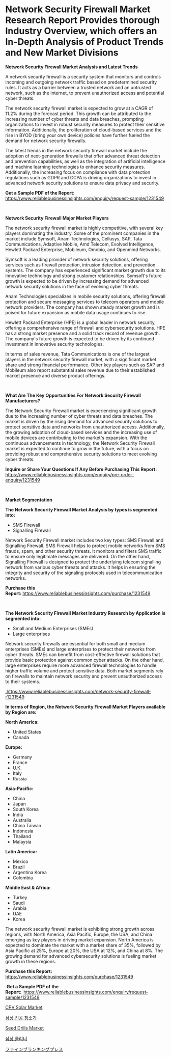 <p><h1>Network Security Firewall Market Research Report Provides thorough Industry Overview, which offers an In-Depth Analysis of Product Trends and New Market Divisions</h1></p><p><strong>Network Security Firewall Market Analysis and Latest Trends</strong></p>
<p><p>A network security firewall is a security system that monitors and controls incoming and outgoing network traffic based on predetermined security rules. It acts as a barrier between a trusted network and an untrusted network, such as the internet, to prevent unauthorized access and potential cyber threats.</p><p>The network security firewall market is expected to grow at a CAGR of 11.2% during the forecast period. This growth can be attributed to the increasing number of cyber threats and data breaches, prompting organizations to invest in robust security measures to protect their sensitive information. Additionally, the proliferation of cloud-based services and the rise in BYOD (bring your own device) policies have further fueled the demand for network security firewalls.</p><p>The latest trends in the network security firewall market include the adoption of next-generation firewalls that offer advanced threat detection and prevention capabilities, as well as the integration of artificial intelligence and machine learning technologies to enhance security measures. Additionally, the increasing focus on compliance with data protection regulations such as GDPR and CCPA is driving organizations to invest in advanced network security solutions to ensure data privacy and security.</p></p>
<p><strong>Get a Sample PDF of the Report:&nbsp;</strong> <a href="https://www.reliablebusinessinsights.com/enquiry/request-sample/1231549">https://www.reliablebusinessinsights.com/enquiry/request-sample/1231549</a></p>
<p>&nbsp;</p>
<p><strong>Network Security Firewall Major Market Players</strong></p>
<p><p>The network security firewall market is highly competitive, with several key players dominating the industry. Some of the prominent companies in the market include Symsoft, Anam Technologies, Cellusys, SAP, Tata Communications, Adaptive Mobile, Amd Telecom, Evolved Intelligence, Hewlett Packard Enterprise, Mobileum, Omobio, and Openmind Networks.</p><p>Symsoft is a leading provider of network security solutions, offering services such as firewall protection, intrusion detection, and prevention systems. The company has experienced significant market growth due to its innovative technology and strong customer relationships. Symsoft's future growth is expected to be driven by increasing demand for advanced network security solutions in the face of evolving cyber threats.</p><p>Anam Technologies specializes in mobile security solutions, offering firewall protection and secure messaging services to telecom operators and mobile network providers. The company has shown steady market growth and is poised for future expansion as mobile data usage continues to rise.</p><p>Hewlett Packard Enterprise (HPE) is a global leader in network security, offering a comprehensive range of firewall and cybersecurity solutions. HPE has a strong market presence and a solid track record of revenue growth. The company's future growth is expected to be driven by its continued investment in innovative security technologies.</p><p>In terms of sales revenue, Tata Communications is one of the largest players in the network security firewall market, with a significant market share and strong financial performance. Other key players such as SAP and Mobileum also report substantial sales revenue due to their established market presence and diverse product offerings.</p></p>
<p>&nbsp;</p>
<p><strong>What Are The Key Opportunities For Network Security Firewall Manufacturers?</strong></p>
<p><p>The Network Security Firewall market is experiencing significant growth due to the increasing number of cyber threats and data breaches. The market is driven by the rising demand for advanced security solutions to protect sensitive data and networks from unauthorized access. Additionally, the growing adoption of cloud-based services and the increasing use of mobile devices are contributing to the market's expansion. With the continuous advancements in technology, the Network Security Firewall market is expected to continue to grow in the future, with a focus on providing robust and comprehensive security solutions to meet evolving cyber threats.</p></p>
<p><strong>Inquire or Share Your Questions If Any Before Purchasing This Report:</strong> <a href="https://www.reliablebusinessinsights.com/enquiry/pre-order-enquiry/1231549">https://www.reliablebusinessinsights.com/enquiry/pre-order-enquiry/1231549</a></p>
<p>&nbsp;</p>
<p><strong>Market Segmentation</strong></p>
<p><strong>The Network Security Firewall Market Analysis by types is segmented into:</strong></p>
<p><ul><li>SMS Firewall</li><li>Signalling Firewall</li></ul></p>
<p><p>Network Security Firewall market includes two key types: SMS Firewall and Signalling Firewall. SMS Firewall helps to protect mobile networks from SMS frauds, spam, and other security threats. It monitors and filters SMS traffic to ensure only legitimate messages are delivered. On the other hand, Signalling Firewall is designed to protect the underlying telecom signalling network from various cyber threats and attacks. It helps in ensuring the integrity and security of the signaling protocols used in telecommunication networks.</p></p>
<p><strong>Purchase this Report:&nbsp;</strong><a href="https://www.reliablebusinessinsights.com/purchase/1231549">https://www.reliablebusinessinsights.com/purchase/1231549</a></p>
<p>&nbsp;</p>
<p><strong>The Network Security Firewall Market Industry Research by Application is segmented into:</strong></p>
<p><ul><li>Small and Medium Enterprises (SMEs)</li><li>Large enterprises</li></ul></p>
<p><p>Network security firewalls are essential for both small and medium enterprises (SMEs) and large enterprises to protect their networks from cyber threats. SMEs can benefit from cost-effective firewall solutions that provide basic protection against common cyber attacks. On the other hand, large enterprises require more advanced firewall technologies to handle higher traffic volume and protect sensitive data. Both market segments rely on firewalls to maintain network security and prevent unauthorized access to their systems.</p></p>
<p><a href="https://www.reliablebusinessinsights.com/network-security-firewall-r1231549">&nbsp;https://www.reliablebusinessinsights.com/network-security-firewall-r1231549</a></p>
<p><strong>In terms of Region, the Network Security Firewall Market Players available by Region are:</strong></p>
<p>
    <p> <strong> North America: </strong>
        <ul>
            <li>United States</li>
            <li>Canada</li>
        </ul>
        </p> 
    <p> <strong> Europe: </strong>
        <ul>
            <li>Germany</li>
            <li>France</li>
            <li>U.K.</li>
            <li>Italy</li>
            <li>Russia</li>
        </ul>
        </p> 
    <p> <strong> Asia-Pacific: </strong>
        <ul>
            <li>China</li>
            <li>Japan</li>
            <li>South Korea</li>
            <li>India</li>
            <li>Australia</li>
            <li>China Taiwan</li>
            <li>Indonesia</li>
            <li>Thailand</li>
            <li>Malaysia</li>
        </ul>
        </p> 
    <p> <strong> Latin America: </strong>
        <ul>
            <li>Mexico</li>
            <li>Brazil</li>
            <li>Argentina Korea</li>
            <li>Colombia</li>
        </ul>
        </p> 
    <p> <strong> Middle East & Africa: </strong>
        <ul>
            <li>Turkey</li>
            <li>Saudi</li>
            <li>Arabia</li>
            <li>UAE</li>
            <li>Korea</li>
        </ul>
    </p>
    </p>
<p><p>The network security firewall market is exhibiting strong growth across regions, with North America, Asia Pacific, Europe, the USA, and China emerging as key players in driving market expansion. North America is expected to dominate the market with a market share of 35%, followed by Asia Pacific at 25%, Europe at 20%, the USA at 12%, and China at 8%. The growing demand for advanced cybersecurity solutions is fueling market growth in these regions.</p></p>
<p><strong>Purchase this Report: </strong><a href="https://www.reliablebusinessinsights.com/purchase/1231549">https://www.reliablebusinessinsights.com/purchase/1231549</a></p>
<p>&nbsp;<strong>Get a Sample PDF of the Report:&nbsp;&nbsp;</strong><a href="https://www.reliablebusinessinsights.com/enquiry/request-sample/1231549">https://www.reliablebusinessinsights.com/enquiry/request-sample/1231549</a></p>
<p><strong></strong></p>
<p><p><a href="https://github.com/sofayahoo2023/Market-Research-Report-List-5/blob/main/cpv-solar-market.md">CPV Solar Market</a></p><p><a href="https://github.com/mduzzalmduzzal601/Market-Research-Report-List-1/blob/main/4467841161557.md">삼상 진공 청소기</a></p><p><a href="https://issuu.com/reportprime-2/docs/seed-drills-market-size-2030.pptx">Seed Drills Market</a></p><p><a href="https://github.com/rick7624/Market-Research-Report-List-2/blob/main/3771375161556.md">삼상 클리너</a></p><p><a href="https://github.com/tanyaali3/Market-Research-Report-List-1/blob/main/2607574151639.md">ファインブランキングプレス</a></p></p>